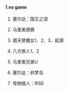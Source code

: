 #### 1.ns game

1. 塞尔达：国王之泪

2. 马里奥德赛

3. 猎天使魔女1、2、3、起源

4. 八方旅人1、2

5. 马里奥兄弟U

6. 塞尔达：织梦岛

7. 怪物猎人：RISE

   